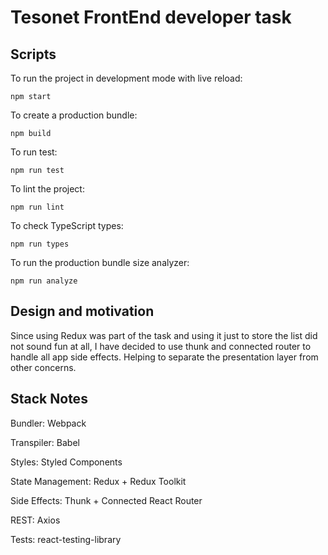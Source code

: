 # Tesonet FrontEnd developer task

## Scripts

To run the project in development mode with live reload:

`npm start`

To create a production bundle:

`npm build`

To run test:

`npm run test`

To lint the project:

`npm run lint`

To check TypeScript types:

`npm run types`

To run the production bundle size analyzer:

`npm run analyze`

## Design and motivation

Since using Redux was part of the task and using it just to store the list did
not sound fun at all, I have decided to use thunk and connected router to handle
all app side effects. Helping to separate the presentation layer from other concerns.

## Stack Notes

Bundler: Webpack

Transpiler: Babel

Styles: Styled Components

State Management: Redux + Redux Toolkit

Side Effects: Thunk + Connected React Router

REST: Axios

Tests: react-testing-library
